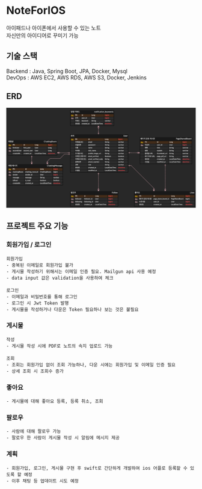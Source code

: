 # NoteForIOS
아이패드나 아이폰에서 사용할 수 있는 노트 \
자신만의 아이디어로 꾸미기 가능

## 기술 스택
Backend : Java, Spring Boot, JPA, Docker, Mysql \
DevOps : AWS EC2, AWS RDS, AWS S3, Docker, Jenkins

## ERD
![img.png](img.png)

## 프로젝트 주요 기능
### 회원가입 / 로그인
    회원가입
    - 중복된 이메일로 회원가입 불가
    - 게시물 작성하기 위해서는 이메일 인증 필요. Mailgun api 사용 예정
    - data input 값은 validation을 사용하여 체크
    
    로그인
    - 이메일과 비밀번호를 통해 로그인
    - 로그인 시 Jwt Token 발행
    - 게시물을 작성하거나 다운은 Token 필요하나 보는 것은 불필요
### 게시물
    작성
    - 게시물 작성 시에 PDF로 노트의 속지 업로드 가능

    조회
    - 조회는 회원가입 없이 조회 가능하나, 다운 시에는 회원가입 및 이메일 인증 필요
    - 상세 조회 시 조회수 증가

### 좋아요
    - 게시물에 대해 좋아요 등록, 등록 취소, 조회

### 팔로우
    - 사람에 대해 팔로우 가능
    - 팔로우 한 사람이 게시물 작성 시 알림에 메시지 제공

### 계획
    - 회원가입, 로그인, 게시물 구현 후 swift로 간단하게 개발하여 ios 어플로 등록할 수 있도록 할 예정
    - 이후 채팅 등 업데이트 시도 예정
